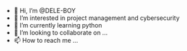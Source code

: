 - 👋 Hi, I’m @DELE-BOY
- 👀 I’m interested in project management and cybersecurity 
- 🌱 I’m currently learning python 
- 💞️ I’m looking to collaborate on ...
- 📫 How to reach me ...

<!---
DELE-BOY/DELE-BOY is a ✨ special ✨ repository because its `README.md` (this file) appears on your GitHub profile.
You can click the Preview link to take a look at your changes.
--->
